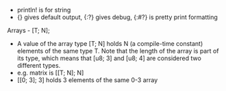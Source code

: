 * println! is for string
* {} gives default output, {:?} gives debug, {:#?} is pretty print formatting

Arrays - [T; N];
* A value of the array type [T; N] holds N (a compile-time constant) elements of the same type T. Note that the length of the array is part of its type, which means that [u8; 3] and [u8; 4] are considered two different types.
* e.g. matrix is [[T; N]; N]
* [[0; 3]; 3] holds 3 elements of the same 0-3 array